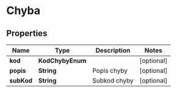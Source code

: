 

# Chyba


## Properties

| Name | Type | Description | Notes |
|------------ | ------------- | ------------- | -------------|
|**kod** | **KodChybyEnum** |  |  [optional] |
|**popis** | **String** | Popis chyby |  [optional] |
|**subKod** | **String** | Subkod chyby |  [optional] |



